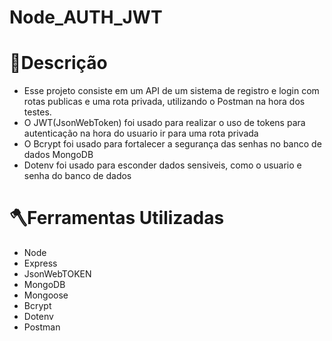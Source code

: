 # Node_AUTH_JWT
# 📕Descrição
 - Esse projeto consiste em um API de um sistema de registro e login com rotas publicas e uma rota privada, utilizando o Postman na hora dos testes.
 - O JWT(JsonWebToken) foi usado para realizar o uso de tokens para autenticação na hora do usuario ir para uma rota privada
 - O Bcrypt foi usado para fortalecer a segurança das senhas no banco de dados MongoDB
 - Dotenv foi usado para esconder dados sensiveis, como o usuario e senha do banco de dados
 
# 🪓Ferramentas Utilizadas
- Node
- Express 
- JsonWebTOKEN
- MongoDB
- Mongoose
- Bcrypt
- Dotenv
- Postman 
